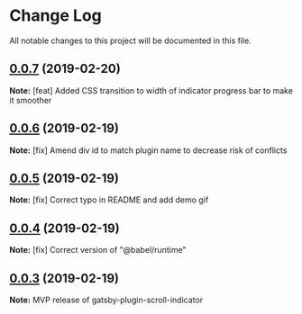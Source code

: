 # Change Log

All notable changes to this project will be documented in this file.

<a name="0.0.7"></a>

## [0.0.7]() (2019-02-20)

**Note:**
[feat] Added CSS transition to width of indicator progress bar to make it smoother

<a name="0.0.6"></a>

## [0.0.6]() (2019-02-19)

**Note:**
[fix] Amend div id to match plugin name to decrease risk of conflicts

<a name="0.0.5"></a>

## [0.0.5]() (2019-02-19)

**Note:**
[fix] Correct typo in README and add demo gif

<a name="0.0.4"></a>

## [0.0.4]() (2019-02-19)

**Note:**
[fix] Correct version of "@babel/runtime"

<a name="0.0.3"></a>

## [0.0.3]() (2019-02-19)

**Note:**
MVP release of gatsby-plugin-scroll-indicator
